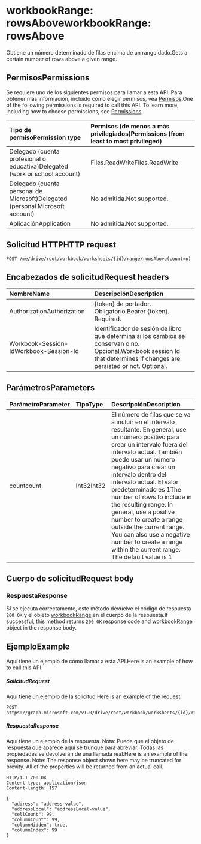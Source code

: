 # <a name="workbookrange-rowsabove"></a><span data-ttu-id="7104e-101">workbookRange: rowsAbove</span><span class="sxs-lookup"><span data-stu-id="7104e-101">workbookRange: rowsAbove</span></span>

<span data-ttu-id="7104e-102">Obtiene un número determinado de filas encima de un rango dado.</span><span class="sxs-lookup"><span data-stu-id="7104e-102">Gets a certain number of rows above a given range.</span></span>

## <a name="permissions"></a><span data-ttu-id="7104e-103">Permisos</span><span class="sxs-lookup"><span data-stu-id="7104e-103">Permissions</span></span>
<span data-ttu-id="7104e-p101">Se requiere uno de los siguientes permisos para llamar a esta API. Para obtener más información, incluido cómo elegir permisos, vea [Permisos](../../../concepts/permissions_reference.md).</span><span class="sxs-lookup"><span data-stu-id="7104e-p101">One of the following permissions is required to call this API. To learn more, including how to choose permissions, see [Permissions](../../../concepts/permissions_reference.md).</span></span>

|<span data-ttu-id="7104e-106">Tipo de permiso</span><span class="sxs-lookup"><span data-stu-id="7104e-106">Permission type</span></span>      | <span data-ttu-id="7104e-107">Permisos (de menos a más privilegiados)</span><span class="sxs-lookup"><span data-stu-id="7104e-107">Permissions (from least to most privileged)</span></span>              |
|:--------------------|:---------------------------------------------------------|
|<span data-ttu-id="7104e-108">Delegado (cuenta profesional o educativa)</span><span class="sxs-lookup"><span data-stu-id="7104e-108">Delegated (work or school account)</span></span> | <span data-ttu-id="7104e-109">Files.ReadWrite</span><span class="sxs-lookup"><span data-stu-id="7104e-109">Files.ReadWrite</span></span>    |
|<span data-ttu-id="7104e-110">Delegado (cuenta personal de Microsoft)</span><span class="sxs-lookup"><span data-stu-id="7104e-110">Delegated (personal Microsoft account)</span></span> | <span data-ttu-id="7104e-111">No admitida.</span><span class="sxs-lookup"><span data-stu-id="7104e-111">Not supported.</span></span>    |
|<span data-ttu-id="7104e-112">Aplicación</span><span class="sxs-lookup"><span data-stu-id="7104e-112">Application</span></span> | <span data-ttu-id="7104e-113">No admitida.</span><span class="sxs-lookup"><span data-stu-id="7104e-113">Not supported.</span></span> |

## <a name="http-request"></a><span data-ttu-id="7104e-114">Solicitud HTTP</span><span class="sxs-lookup"><span data-stu-id="7104e-114">HTTP request</span></span>
<!-- { "blockType": "ignored" } -->
```http
POST /me/drive/root/workbook/worksheets/{id}/range/rowsAbove(count=n)

```
## <a name="request-headers"></a><span data-ttu-id="7104e-115">Encabezados de solicitud</span><span class="sxs-lookup"><span data-stu-id="7104e-115">Request headers</span></span>
| <span data-ttu-id="7104e-116">Nombre</span><span class="sxs-lookup"><span data-stu-id="7104e-116">Name</span></span>       | <span data-ttu-id="7104e-117">Descripción</span><span class="sxs-lookup"><span data-stu-id="7104e-117">Description</span></span>|
|:---------------|:----------|
| <span data-ttu-id="7104e-118">Authorization</span><span class="sxs-lookup"><span data-stu-id="7104e-118">Authorization</span></span>  | <span data-ttu-id="7104e-p102">{token} de portador. Obligatorio.</span><span class="sxs-lookup"><span data-stu-id="7104e-p102">Bearer {token}. Required.</span></span> |
| <span data-ttu-id="7104e-121">Workbook-Session-Id</span><span class="sxs-lookup"><span data-stu-id="7104e-121">Workbook-Session-Id</span></span>  | <span data-ttu-id="7104e-p103">Identificador de sesión de libro que determina si los cambios se conservan o no. Opcional.</span><span class="sxs-lookup"><span data-stu-id="7104e-p103">Workbook session Id that determines if changes are persisted or not. Optional.</span></span>|

## <a name="parameters"></a><span data-ttu-id="7104e-124">Parámetros</span><span class="sxs-lookup"><span data-stu-id="7104e-124">Parameters</span></span>

| <span data-ttu-id="7104e-125">Parámetro</span><span class="sxs-lookup"><span data-stu-id="7104e-125">Parameter</span></span>    | <span data-ttu-id="7104e-126">Tipo</span><span class="sxs-lookup"><span data-stu-id="7104e-126">Type</span></span>   |<span data-ttu-id="7104e-127">Descripción</span><span class="sxs-lookup"><span data-stu-id="7104e-127">Description</span></span>|
|:---------------|:--------|:----------|
|<span data-ttu-id="7104e-128">count</span><span class="sxs-lookup"><span data-stu-id="7104e-128">count</span></span>|<span data-ttu-id="7104e-129">Int32</span><span class="sxs-lookup"><span data-stu-id="7104e-129">Int32</span></span>|<span data-ttu-id="7104e-p104">El número de filas que se va a incluir en el intervalo resultante. En general, use un número positivo para crear un intervalo fuera del intervalo actual. También puede usar un número negativo para crear un intervalo dentro del intervalo actual. El valor predeterminado es 1</span><span class="sxs-lookup"><span data-stu-id="7104e-p104">The number of rows to include in the resulting range. In general, use a positive number to create a range outside the current range. You can also use a negative number to create a range within the current range. The default value is 1</span></span>|

## <a name="request-body"></a><span data-ttu-id="7104e-134">Cuerpo de solicitud</span><span class="sxs-lookup"><span data-stu-id="7104e-134">Request body</span></span>

### <a name="response"></a><span data-ttu-id="7104e-135">Respuesta</span><span class="sxs-lookup"><span data-stu-id="7104e-135">Response</span></span>
<span data-ttu-id="7104e-136">Si se ejecuta correctamente, este método devuelve el código de respuesta `200 OK` y el objeto [workbookRange](../resources/range.md) en el cuerpo de la respuesta.</span><span class="sxs-lookup"><span data-stu-id="7104e-136">If successful, this method returns `200 OK` response code and [workbookRange](../resources/range.md) object in the response body.</span></span>

## <a name="example"></a><span data-ttu-id="7104e-137">Ejemplo</span><span class="sxs-lookup"><span data-stu-id="7104e-137">Example</span></span>
<span data-ttu-id="7104e-138">Aquí tiene un ejemplo de cómo llamar a esta API.</span><span class="sxs-lookup"><span data-stu-id="7104e-138">Here is an example of how to call this API.</span></span>
##### <a name="request"></a><span data-ttu-id="7104e-139">Solicitud</span><span class="sxs-lookup"><span data-stu-id="7104e-139">Request</span></span>
<span data-ttu-id="7104e-140">Aquí tiene un ejemplo de la solicitud.</span><span class="sxs-lookup"><span data-stu-id="7104e-140">Here is an example of the request.</span></span>
<!-- {
  "blockType": "request",
  "name": "workbookrange_rowsAbove"
}-->
```http
POST https://graph.microsoft.com/v1.0/drive/root/workbook/worksheets/{id}/range/rowsAbove(count=2)
```

##### <a name="response"></a><span data-ttu-id="7104e-141">Respuesta</span><span class="sxs-lookup"><span data-stu-id="7104e-141">Response</span></span>
<span data-ttu-id="7104e-p105">Aquí tiene un ejemplo de la respuesta. Nota: Puede que el objeto de respuesta que aparece aquí se trunque para abreviar. Todas las propiedades se devolverán de una llamada real.</span><span class="sxs-lookup"><span data-stu-id="7104e-p105">Here is an example of the response. Note: The response object shown here may be truncated for brevity. All of the properties will be returned from an actual call.</span></span>
<!-- {
  "blockType": "response",
  "truncated": true,
  "@odata.type": "microsoft.graph.range"
} -->
```http
HTTP/1.1 200 OK
Content-type: application/json
Content-length: 157

{
  "address": "address-value",
  "addressLocal": "addressLocal-value",
  "cellCount": 99,
  "columnCount": 99,
  "columnHidden": true,
  "columnIndex": 99
}
```